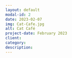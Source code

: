 ```yaml
---
layout: default
modal-id: 2
date: 2023-02-07
img: Cat-Cafe.jpg
alt: Cat Café
project-date: February 2023
client: 
category: 
description: 
---
```


